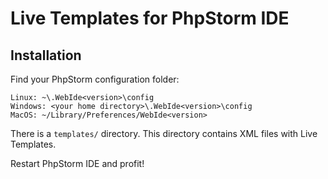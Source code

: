 # Live Templates for PhpStorm IDE


## Installation

Find your PhpStorm configuration folder:

    Linux: ~\.WebIde<version>\config
    Windows: <your home directory>\.WebIde<version>\config
    MacOS: ~/Library/Preferences/WebIde<version>

There is a `templates/` directory. This directory contains XML files with Live Templates.

Restart PhpStorm IDE and profit!
